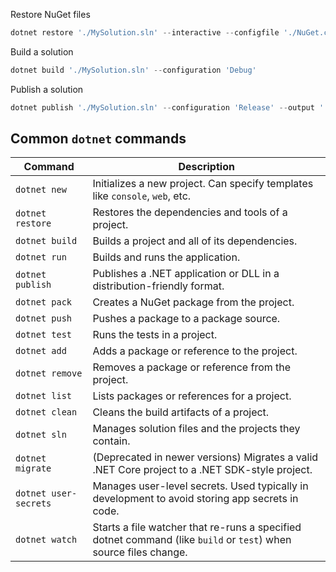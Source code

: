 Restore NuGet files
```powershell
dotnet restore './MySolution.sln' --interactive --configfile './NuGet.config'
```

Build a solution
```powershell
dotnet build './MySolution.sln' --configuration 'Debug'
```

Publish a solution
```powershell
dotnet publish './MySolution.sln' --configuration 'Release' --output './Publish/' --runtime 'win81-x64' --self-contained
```

## Common `dotnet` commands

| Command             | Description                                                             |
|---------------------|-------------------------------------------------------------------------|
| `dotnet new`        | Initializes a new project. Can specify templates like `console`, `web`, etc. |
| `dotnet restore`    | Restores the dependencies and tools of a project.                       |
| `dotnet build`      | Builds a project and all of its dependencies.                           |
| `dotnet run`        | Builds and runs the application.                                        |
| `dotnet publish`    | Publishes a .NET application or DLL in a distribution-friendly format.   |
| `dotnet pack`       | Creates a NuGet package from the project.                               |
| `dotnet push`       | Pushes a package to a package source.                                   |
| `dotnet test`       | Runs the tests in a project.                                            |
| `dotnet add`        | Adds a package or reference to the project.                             |
| `dotnet remove`     | Removes a package or reference from the project.                        |
| `dotnet list`       | Lists packages or references for a project.                             |
| `dotnet clean`      | Cleans the build artifacts of a project.                                |
| `dotnet sln`        | Manages solution files and the projects they contain.                   |
| `dotnet migrate`    | (Deprecated in newer versions) Migrates a valid .NET Core project to a .NET SDK-style project. |
| `dotnet user-secrets` | Manages user-level secrets. Used typically in development to avoid storing app secrets in code. |
| `dotnet watch`     | Starts a file watcher that re-runs a specified dotnet command (like `build` or `test`) when source files change. |
